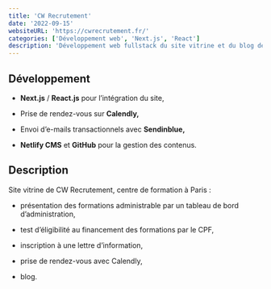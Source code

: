 ```yaml
---
title: 'CW Recrutement'
date: '2022-09-15'
websiteURL: 'https://cwrecrutement.fr/'
categories: ['Développement web', 'Next.js', 'React']
description: 'Développement web fullstack du site vitrine et du blog de CW Recrutement, jeune centre de formation situé à Paris.'
---
```


## Développement

-   **Next.js**&nbsp;/&nbsp;**React.js** pour l’intégration du site,

-   Prise de rendez-vous sur **Calendly,**

-   Envoi d’e-mails transactionnels avec **Sendinblue,**

-   **Netlify CMS** et **GitHub** pour la gestion des contenus.

## Description

Site vitrine de CW Recrutement, centre de formation à Paris&nbsp;:

-   présentation des formations administrable par un tableau de bord d’administration,

-   test d’éligibilité au financement des formations par le CPF,

-   inscription à une lettre d’information,

-   prise de rendez-vous avec Calendly,

-   blog.

<!-- ## Le contexte

CW Recrutement, jeune centre de formation situé à deux pas du Père-Lachaise à Paris, est venu me voir à l’été 2022 pour me demander de réaliser son site vitrine :

1. présentant les formations proposées par le centre de formation,

1. incluant un test en ligne pour évaluer l’éligibilité de ses clients au financement de leur formation par le CPF (Compte Personnel de Formation),

1. relié à l’agenda de Calendly, une application de prise de rendez-vous permettant à CW Recrutement de prendre contact avec ses prospects,

1. proposant un formulaire d’inscription à sa lettre d’information (sa _newsletter_)?

1. avec un blog et son CMS permettant à ce site d’être mieux référencé.

Arnold, le _webdesigner_ de CW Recrutement, m’a alors montré sa maquette _desktop_ et mobile de toutes les pages du site réalisée avec Adobe XD (cinq ou six pages, plus une page pour chaque formations et sa maquette prévoyait de présenter huit formations pour le moment). Nous étions fin juillet et Arnold souhaitait que son nouveau site soit en ligne en septembre.

![La maquette XD du site desktop de CW Recrutement](/img/works/cwrecrutement-maquette.png)

## Ma proposition

Je venais de finir de coder mon portfolio (le site que vous êtes en train de consulter&thinsp;!) et j’ai proposé à Arnold de mettre en œuvre la réalisation de son site avec une _stack_ (la pile de technologie) similaire à celle de celui-ci&thinsp;:

1. le _framework_ Next.js qui permet de réaliser des sites statiques avec un _frontend_ React.js et un _backend_ Node.js rudimentaire,

1. l’hébergement d’un dépôt Git (un _repository_) pour sauvegarder, versionner et déployer le projet en continu sur Netlify. -->
